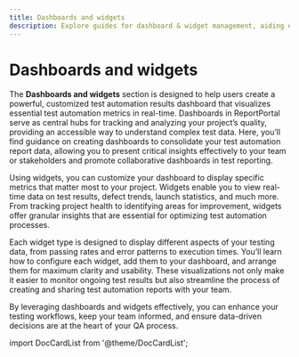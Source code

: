 ```yaml
---
title: Dashboards and widgets
description: Explore guides for dashboard & widget management, aiding effective, real-time test failure analytics.
---
```


# Dashboards and widgets

The **Dashboards and widgets** section is designed to help users create a powerful, customized test automation results dashboard that visualizes essential test automation metrics in real-time. Dashboards in ReportPortal serve as central hubs for tracking and analyzing your project’s quality, providing an accessible way to understand complex test data. Here, you’ll find guidance on creating dashboards to consolidate your test automation report data, allowing you to present critical insights effectively to your team or stakeholders and promote collaborative dashboards in test reporting.

Using widgets, you can customize your dashboard to display specific metrics that matter most to your project. Widgets enable you to view real-time data on test results, defect trends, launch statistics, and much more. From tracking project health to identifying areas for improvement, widgets offer granular insights that are essential for optimizing test automation processes.

Each widget type is designed to display different aspects of your testing data, from passing rates and error patterns to execution times. You’ll learn how to configure each widget, add them to your dashboard, and arrange them for maximum clarity and usability. These visualizations not only make it easier to monitor ongoing test results but also streamline the process of creating and sharing test automation reports with your team.

By leveraging dashboards and widgets effectively, you can enhance your testing workflows, keep your team informed, and ensure data-driven decisions are at the heart of your QA process.

import DocCardList from '@theme/DocCardList';

<DocCardList />
